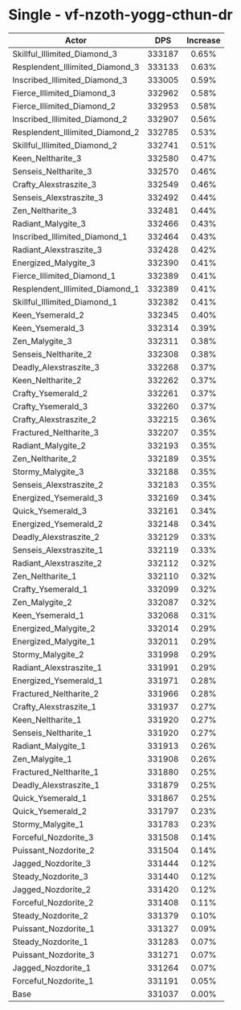 # Single - vf-nzoth-yogg-cthun-dr
| Actor | DPS | Increase |
|---|:---:|:---:|
|Skillful_Illimited_Diamond_3|333187|0.65%|
|Resplendent_Illimited_Diamond_3|333133|0.63%|
|Inscribed_Illimited_Diamond_3|333005|0.59%|
|Fierce_Illimited_Diamond_3|332962|0.58%|
|Fierce_Illimited_Diamond_2|332953|0.58%|
|Inscribed_Illimited_Diamond_2|332907|0.56%|
|Resplendent_Illimited_Diamond_2|332785|0.53%|
|Skillful_Illimited_Diamond_2|332741|0.51%|
|Keen_Neltharite_3|332580|0.47%|
|Senseis_Neltharite_3|332570|0.46%|
|Crafty_Alexstraszite_3|332549|0.46%|
|Senseis_Alexstraszite_3|332492|0.44%|
|Zen_Neltharite_3|332481|0.44%|
|Radiant_Malygite_3|332466|0.43%|
|Inscribed_Illimited_Diamond_1|332464|0.43%|
|Radiant_Alexstraszite_3|332428|0.42%|
|Energized_Malygite_3|332390|0.41%|
|Fierce_Illimited_Diamond_1|332389|0.41%|
|Resplendent_Illimited_Diamond_1|332389|0.41%|
|Skillful_Illimited_Diamond_1|332382|0.41%|
|Keen_Ysemerald_2|332345|0.40%|
|Keen_Ysemerald_3|332314|0.39%|
|Zen_Malygite_3|332311|0.38%|
|Senseis_Neltharite_2|332308|0.38%|
|Deadly_Alexstraszite_3|332268|0.37%|
|Keen_Neltharite_2|332262|0.37%|
|Crafty_Ysemerald_2|332261|0.37%|
|Crafty_Ysemerald_3|332260|0.37%|
|Crafty_Alexstraszite_2|332215|0.36%|
|Fractured_Neltharite_3|332207|0.35%|
|Radiant_Malygite_2|332193|0.35%|
|Zen_Neltharite_2|332189|0.35%|
|Stormy_Malygite_3|332188|0.35%|
|Senseis_Alexstraszite_2|332183|0.35%|
|Energized_Ysemerald_3|332169|0.34%|
|Quick_Ysemerald_3|332161|0.34%|
|Energized_Ysemerald_2|332148|0.34%|
|Deadly_Alexstraszite_2|332129|0.33%|
|Senseis_Alexstraszite_1|332119|0.33%|
|Radiant_Alexstraszite_2|332112|0.32%|
|Zen_Neltharite_1|332110|0.32%|
|Crafty_Ysemerald_1|332099|0.32%|
|Zen_Malygite_2|332087|0.32%|
|Keen_Ysemerald_1|332068|0.31%|
|Energized_Malygite_2|332014|0.29%|
|Energized_Malygite_1|332011|0.29%|
|Stormy_Malygite_2|331998|0.29%|
|Radiant_Alexstraszite_1|331991|0.29%|
|Energized_Ysemerald_1|331971|0.28%|
|Fractured_Neltharite_2|331966|0.28%|
|Crafty_Alexstraszite_1|331937|0.27%|
|Keen_Neltharite_1|331920|0.27%|
|Senseis_Neltharite_1|331920|0.27%|
|Radiant_Malygite_1|331913|0.26%|
|Zen_Malygite_1|331908|0.26%|
|Fractured_Neltharite_1|331880|0.25%|
|Deadly_Alexstraszite_1|331879|0.25%|
|Quick_Ysemerald_1|331867|0.25%|
|Quick_Ysemerald_2|331797|0.23%|
|Stormy_Malygite_1|331783|0.23%|
|Forceful_Nozdorite_3|331508|0.14%|
|Puissant_Nozdorite_2|331504|0.14%|
|Jagged_Nozdorite_3|331444|0.12%|
|Steady_Nozdorite_3|331440|0.12%|
|Jagged_Nozdorite_2|331420|0.12%|
|Forceful_Nozdorite_2|331408|0.11%|
|Steady_Nozdorite_2|331379|0.10%|
|Puissant_Nozdorite_1|331327|0.09%|
|Steady_Nozdorite_1|331283|0.07%|
|Puissant_Nozdorite_3|331271|0.07%|
|Jagged_Nozdorite_1|331264|0.07%|
|Forceful_Nozdorite_1|331191|0.05%|
|Base|331037|0.00%|
